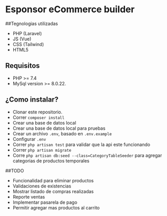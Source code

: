 # Esponsor eCommerce builder

##Tegnologias utilizadas
- PHP (Laravel)
- JS (Vue)
- CSS (Tailwind)
- HTML5

## Requisitos
- PHP >= 7.4
- MySql version >= 8.0.22.

## ¿Como instalar?

- Clonar este repositorio.
- Correr  <code>composer install</code>
- Crear una base de datos local
- Crear una base de datos local para pruebas
- Crear un archivo <code>.env</code>, basado en <code>.env.example</code>
- Configurar <code>.env</code>
- Correr <code>php artisan test</code> para validar que la api este funcionando
- Correr <code>php artisan migrate</code>
- Corre <code>php artisan db:seed --class=CategoryTableSeeder</code> para agregar categorias de productos temporales

##TODO
- Funcionalidad para eliminar productos
- Validaciones de existencias
- Mostrar listado de compras realizadas
- Reporte ventas
- Implementar pasarela de pago
- Permitir agregar mas productos al carrito
